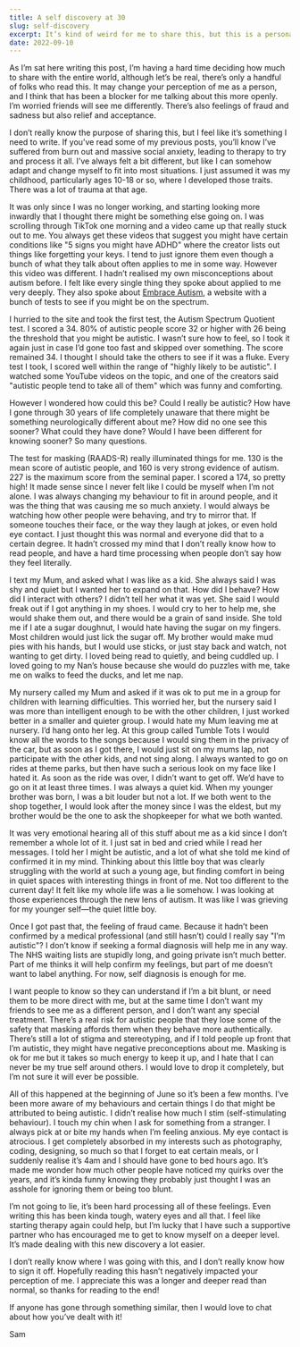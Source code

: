 ```yaml
---
title: A self discovery at 30
slug: self-discovery
excerpt: It’s kind of weird for me to share this, but this is a personal read about a recent discovery and how it’s impacted me. It may change your perception of me as a person, but hopefully not in a negative way.
date: 2022-09-10
---
```


As I’m sat here writing this post, I’m having a hard time deciding how much to share with the entire world, although let’s be real, there’s only a handful of folks who read this. It may change your perception of me as a person, and I think that has been a blocker for me talking about this more openly. I’m worried friends will see me differently. There’s also feelings of fraud and sadness but also relief and acceptance.

I don’t really know the purpose of sharing this, but I feel like it’s something I need to write. If you’ve read some of my previous posts, you’ll know I’ve suffered from burn out and massive social anxiety, leading to therapy to try and process it all. I’ve always felt a bit different, but like I can somehow adapt and change myself to fit into most situations. I just assumed it was my childhood, particularly ages 10-18 or so, where I developed those traits. There was a lot of trauma at that age.

It was only since I was no longer working, and starting looking more inwardly that I thought there might be something else going on. I was scrolling through TikTok one morning and a video came up that really stuck out to me. You always get these videos that suggest you might have certain conditions like "5 signs you might have ADHD" where the creator lists out things like forgetting your keys. I tend to just ignore them even though a bunch of what they talk about often applies to me in some way. However this video was different. I hadn’t realised my own misconceptions about autism before. I felt like every single thing they spoke about applied to me very deeply. They also spoke about [Embrace Autism](https://embrace-autism.com), a website with a bunch of tests to see if you might be on the spectrum.

I hurried to the site and took the first test, the Autism Spectrum Quotient test. I scored a 34. 80% of autistic people score 32 or higher with 26 being the threshold that you might be autistic. I wasn’t sure how to feel, so I took it again just in case I’d gone too fast and skipped over something. The score remained 34. I thought I should take the others to see if it was a fluke. Every test I took, I scored well within the range of "highly likely to be autistic". I watched some YouTube videos on the topic, and one of the creators said "autistic people tend to take all of them" which was funny and comforting.

However I wondered how could this be? Could I really be autistic? How have I gone through 30 years of life completely unaware that there might be something neurologically different about me? How did no one see this sooner? What could they have done? Would I have been different for knowing sooner? So many questions.

The test for masking (RAADS-R) really illuminated things for me. 130 is the mean score of autistic people, and 160 is very strong evidence of autism. 227 is the maximum score from the seminal paper. I scored a 174, so pretty high! It made sense since I never felt like I could be myself when I’m not alone. I was always changing my behaviour to fit in around people, and it was the thing that was causing me so much anxiety. I would always be watching how other people were behaving, and try to mirror that. If someone touches their face, or the way they laugh at jokes, or even hold eye contact. I just thought this was normal and everyone did that to a certain degree. It hadn’t crossed my mind that I don’t really know how to read people, and have a hard time processing when people don’t say how they feel literally.

I text my Mum, and asked what I was like as a kid. She always said I was shy and quiet but I wanted her to expand on that. How did I behave? How did I interact with others? I didn’t tell her what it was yet. She said I would freak out if I got anything in my shoes. I would cry to her to help me, she would shake them out, and there would be a grain of sand inside. She told me if I ate a sugar doughnut, I would hate having the sugar on my fingers. Most children would just lick the sugar off. My brother would make mud pies with his hands, but I would use sticks, or just stay back and watch, not wanting to get dirty. I loved being read to quietly, and being cuddled up. I loved going to my Nan’s house because she would do puzzles with me, take me on walks to feed the ducks, and let me nap.

My nursery called my Mum and asked if it was ok to put me in a group for children with learning difficulties. This worried her, but the nursery said I was more than intelligent enough to be with the other children, I just worked better in a smaller and quieter group. I would hate my Mum leaving me at nursery. I’d hang onto her leg. At this group called Tumble Tots I would know all the words to the songs because I would sing them in the privacy of the car, but as soon as I got there, I would just sit on my mums lap, not participate with the other kids, and not sing along. I always wanted to go on rides at theme parks, but then have such a serious look on my face like I hated it. As soon as the ride was over, I didn’t want to get off. We’d have to go on it at least three times. I was always a quiet kid. When my younger brother was born, I was a bit louder but not a lot. If we both went to the shop together, I would look after the money since I was the eldest, but my brother would be the one to ask the shopkeeper for what we both wanted.

It was very emotional hearing all of this stuff about me as a kid since I don’t remember a whole lot of it. I just sat in bed and cried while I read her messages. I told her I might be autistic, and a lot of what she told me kind of confirmed it in my mind. Thinking about this little boy that was clearly struggling with the world at such a young age, but finding comfort in being in quiet spaces with interesting things in front of me. Not too different to the current day! It felt like my whole life was a lie somehow. I was looking at those experiences through the new lens of autism. It was like I was grieving for my younger self—the quiet little boy.

Once I got past that, the feeling of fraud came. Because it hadn’t been confirmed by a medical professional (and still hasn’t) could I really say "I’m autistic"? I don’t know if seeking a formal diagnosis will help me in any way. The NHS waiting lists are stupidly long, and going private isn’t much better. Part of me thinks it will help confirm my feelings, but part of me doesn’t want to label anything. For now, self diagnosis is enough for me.

I want people to know so they can understand if I’m a bit blunt, or need them to be more direct with me, but at the same time I don’t want my friends to see me as a different person, and I don’t want any special treatment. There’s a real risk for autistic people that they lose some of the safety that masking affords them when they behave more authentically. There’s still a lot of stigma and stereotyping, and if I told people up front that I’m autistic, they might have negative preconceptions about me. Masking is ok for me but it takes so much energy to keep it up, and I hate that I can never be my true self around others. I would love to drop it completely, but I’m not sure it will ever be possible.

All of this happened at the beginning of June so it’s been a few months. I’ve been more aware of my behaviours and certain things I do that might be attributed to being autistic. I didn’t realise how much I stim (self-stimulating behaviour). I touch my chin when I ask for something from a stranger. I always pick at or bite my hands when I’m feeling anxious. My eye contact is atrocious. I get completely absorbed in my interests such as photography, coding, designing, so much so that I forget to eat certain meals, or I suddenly realise it’s 4am and I should have gone to bed hours ago. It’s made me wonder how much other people have noticed my quirks over the years, and it’s kinda funny knowing they probably just thought I was an asshole for ignoring them or being too blunt.

I’m not going to lie, it’s been hard processing all of these feelings. Even writing this has been kinda tough, watery eyes and all that. I feel like starting therapy again could help, but I’m lucky that I have such a supportive partner who has encouraged me to get to know myself on a deeper level. It’s made dealing with this new discovery a lot easier.

I don’t really know where I was going with this, and I don’t really know how to sign it off. Hopefully reading this hasn’t negatively impacted your perception of me. I appreciate this was a longer and deeper read than normal, so thanks for reading to the end!

If anyone has gone through something similar, then I would love to chat about how you’ve dealt with it!

Sam
